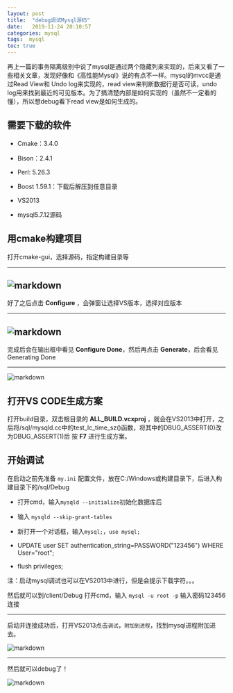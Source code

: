 ```yaml
---
layout: post
title:  "debug调试Mysql源码"
date:   2019-11-24 20:10:57
categories: mysql
tags:  mysql
toc: true
---
```



再上一篇的事务隔离级别中说了mysql是通过两个隐藏列来实现的，后来又看了一些相关文章，发现好像和《高性能Mysql》说的有点不一样。mysql的mvcc是通过Read View和
Undo log来实现的，read view来判断数据行是否可读，undo log用来找到最近的可见版本。为了搞清楚内部是如何实现的（虽然不一定看的懂），所以想debug看下read view是如何生成的。

<!-- more -->


## 需要下载的软件

- Cmake：3.4.0

- Bison：2.4.1

- Perl: 5.26.3

- Boost 1.59.1：下载后解压到任意目录

- VS2013

- mysql5.7.12源码


## 用cmake构建项目

打开cmake-gui，选择源码，指定构建目录等

---
![markdown](https://ddmcc-1255635056.file.myqcloud.com/8677b01b-31bf-4dd4-bbe8-cfa8c6569415.png)
---
好了之后点击 **Configure** ，会弹窗让选择VS版本，选择对应版本

---


![markdown](https://ddmcc-1255635056.file.myqcloud.com/9fa0967b-7944-4248-a8e2-68087d450364.png)
--- 
完成后会在输出框中看见 **Configure Done**，然后再点击 **Generate**，后会看见Generating Done

---

![markdown](https://ddmcc-1255635056.file.myqcloud.com/af9c8305-c85f-4b2a-a243-2b697957e9b1.png)

## 打开VS CODE生成方案

打开build目录，双击根目录的 **ALL_BUILD.vcxproj** ，就会在VS2013中打开，之后将/sql/mysqld.cc中的test_lc_time_sz()函数，将其中的DBUG_ASSERT(0)改为DBUG_ASSERT(1)后
按 **F7** 进行生成方案。


## 开始调试

在启动之前先准备 `my.ini` 配置文件，放在C:/Windows或构建目录下，后进入构建目录下的/sql/Debug


- 打开cmd，输入`mysqld --initialize`初始化数据库后

- 输入 `mysqld --skip-grant-tables` 

- 新打开一个对话框，输入`mysql;`，`use mysql;`

- UPDATE user SET authentication_string=PASSWORD("123456") WHERE User="root";

- flush privileges;

注：启动mysql调试也可以在VS2013中进行，但是会提示下载字符。。。


然后就可以到/client/Debug 打开cmd，输入 `mysql -u root -p` 输入密码123456连接


---

启动并连接成功后，打开VS2013点击`调试`，`附加到进程`，找到mysql进程附加进去。

![markdown](https://ddmcc-1255635056.file.myqcloud.com/1d9a9557-2fad-4fe2-af2f-ccc460522773.png)

---
然后就可以debug了！



![markdown](https://ddmcc-1255635056.file.myqcloud.com/a259f14d-7bcc-4482-971a-5924a71c5812.png)